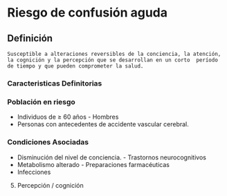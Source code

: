 # Riesgo de confusión aguda
## Definición
	Susceptible a alteraciones reversibles de la conciencia, la atención, la cognición y la percepción que se desarrollan en un corto  período de tiempo y que pueden comprometer la salud.

### Caracteristicas Definitorias


### Población en riesgo
- Individuos de ≥ 60 años  - Hombres   
- Personas con antecedentes de 
accidente vascular cerebral.

### Condiciones Asociadas
- Disminución del nivel de conciencia.  - Trastornos neurocognitivos   
- Metabolismo alterado  - Preparaciones farmacéuticas   
- Infecciones   
 
 
 
 
 
 
 
 
 
 
 
 
 
 
 
 
 5. Percepción / cognición

